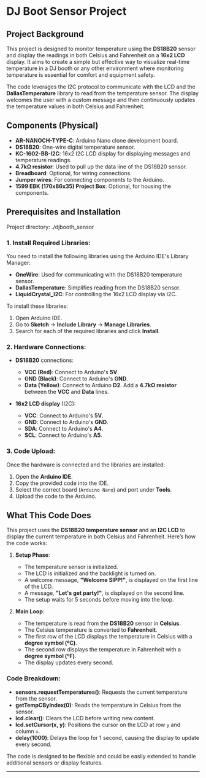 # DJ Boot Sensor Project

## Project Background

This project is designed to monitor temperature using the **DS18B20** sensor and display the readings in both Celsius and Fahrenheit on a **16x2 LCD** display. It aims to create a simple but effective way to visualize real-time temperature in a DJ booth or any other environment where monitoring temperature is essential for comfort and equipment safety.

The code leverages the I2C protocol to communicate with the LCD and the **DallasTemperature** library to read from the temperature sensor. The display welcomes the user with a custom message and then continuously updates the temperature values in both Celsius and Fahrenheit.

## Components (Physical)

- **AR-NANOCH-TYPE-C**: Arduino Nano clone development board.
- **DS18B20**: One-wire digital temperature sensor.
- **KC-1602-BB-I2C**: 16x2 I2C LCD display for displaying messages and temperature readings.
- **4.7kΩ resistor**: Used to pull up the data line of the DS18B20 sensor.
- **Breadboard**: Optional, for wiring connections.
- **Jumper wires**: For connecting components to the Arduino.
- **1599 EBK (170x86x35) Project Box**: Optional, for housing the components.

## Prerequisites and Installation

Project directory: ./djbooth_sensor

### 1. Install Required Libraries:

You need to install the following libraries using the Arduino IDE's Library Manager:

- **OneWire**: Used for communicating with the DS18B20 temperature sensor.
- **DallasTemperature**: Simplifies reading from the DS18B20 sensor.
- **LiquidCrystal_I2C**: For controlling the 16x2 LCD display via I2C.

To install these libraries:

1. Open Arduino IDE.
2. Go to **Sketch** -> **Include Library** -> **Manage Libraries**.
3. Search for each of the required libraries and click **Install**.

### 2. Hardware Connections:

- **DS18B20** connections:

  - **VCC (Red)**: Connect to Arduino's **5V**.
  - **GND (Black)**: Connect to Arduino's **GND**.
  - **Data (Yellow)**: Connect to Arduino **D2**. Add a **4.7kΩ resistor** between the **VCC** and **Data** lines.

- **16x2 LCD display** (I2C):
  - **VCC**: Connect to Arduino's **5V**.
  - **GND**: Connect to Arduino's **GND**.
  - **SDA**: Connect to Arduino's **A4**.
  - **SCL**: Connect to Arduino's **A5**.

### 3. Code Upload:

Once the hardware is connected and the libraries are installed:

1. Open the **Arduino IDE**.
2. Copy the provided code into the IDE.
3. Select the correct board (`Arduino Nano`) and port under **Tools**.
4. Upload the code to the Arduino.

## What This Code Does

This project uses the **DS18B20 temperature sensor** and an **I2C LCD** to display the current temperature in both Celsius and Fahrenheit. Here’s how the code works:

1. **Setup Phase**:

   - The temperature sensor is initialized.
   - The LCD is initialized and the backlight is turned on.
   - A welcome message, **"Welcome SIPP!"**, is displayed on the first line of the LCD.
   - A message, **"Let's get party!"**, is displayed on the second line.
   - The setup waits for 5 seconds before moving into the loop.

2. **Main Loop**:
   - The temperature is read from the **DS18B20** sensor in **Celsius**.
   - The Celsius temperature is converted to **Fahrenheit**.
   - The first row of the LCD displays the temperature in Celsius with a **degree symbol (ºC)**.
   - The second row displays the temperature in Fahrenheit with a **degree symbol (ºF)**.
   - The display updates every second.

### Code Breakdown:

- **sensors.requestTemperatures()**: Requests the current temperature from the sensor.
- **getTempCByIndex(0)**: Reads the temperature in Celsius from the sensor.
- **lcd.clear()**: Clears the LCD before writing new content.
- **lcd.setCursor(x, y)**: Positions the cursor on the LCD at row `y` and column `x`.
- **delay(1000)**: Delays the loop for 1 second, causing the display to update every second.

The code is designed to be flexible and could be easily extended to handle additional sensors or display features.

---
